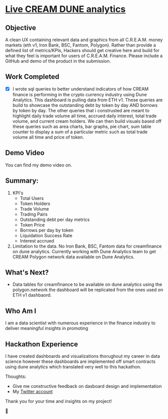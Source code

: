 # [Live CREAM DUNE analytics](https://dune.xyz/airbayer/CCCCCC)

## Objective
A clean UX containing relevant data and graphics from all C.R.E.A.M. money markets (eth v1, Iron Bank, BSC, Fantom, Polygon). Rather than provide a defined list of metrics/KPIs, Hackers should get creative here and build for what they feel is important for users of C.R.E.A.M. Finance. Please include a GitHub and demo of the product in the submission.

## Work Completed
- [x] I wrote sql queries to better understand indicators of how CREAM finance is performing in the crypto currency industry using Dune Analytics. This dashboard is pulling data from ETH v1. These queries are build to showcase the outstanding debt by token by day AND borrows by token by day. The other queries that i construsted are meant to highlight daily trade volume all time, accrued daily interest, total trade volume, and current cream holders. We can then build visuals based off these queries such as area charts, bar graphs, pie chart, sum table counter to display a sum of a particular metric such as total trade volume all time and price of token.

## Demo Video

You can find my demo video on. 

## Summary:
 1. KPI's
	* Total Users
	* Token Holders
	* Trade Volume
	* Trading Pairs
	* Outstanding debt per day metrics
	* Token Price
	* Borrows per day by token
	* Liquidation Success Rate
	* Interest accrued
2. Limitation to the data. No Iron Bank, BSC, Fantom data for creamfinance on dune analytics. Currently working with Dune Analytics team to get CREAM Polygon network data available on Dune Analytics.

## What's Next?
* Data tables for creamfinance to be available on dune analytics using the polygon.network the dashboard will be replicated from the ones used on ETH v1 dashbaord.

## Who Am I
I am a data scientist with numerous experience in the finance industry to deliver meaningful insights in promoting 

## Hackathon Experience
I have created dashboards and visualizations thorughout my career in data science however these dashboards are implemented off smart contracts using dune analytics which translated very well to this hackathon.

Thoughts:
- Give me constructive feedback on dasboard design and implementation
- My [Twitter account](https://twitter.com/Airbayer1)
 
Thank you for your time and insights on my project!

:pray:
